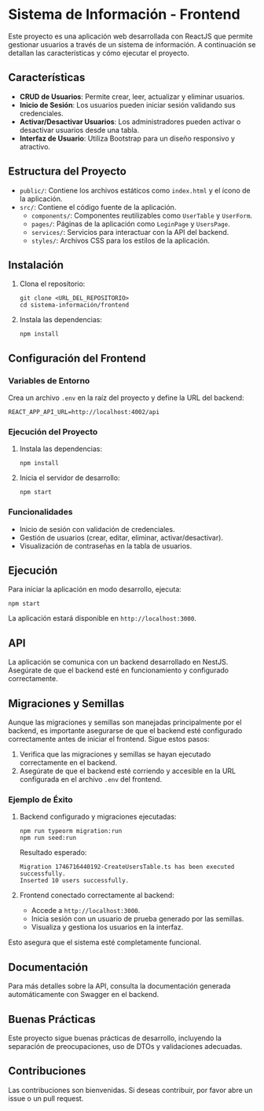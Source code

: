 # Sistema de Información - Frontend

Este proyecto es una aplicación web desarrollada con ReactJS que permite gestionar usuarios a través de un sistema de información. A continuación se detallan las características y cómo ejecutar el proyecto.

## Características

- **CRUD de Usuarios**: Permite crear, leer, actualizar y eliminar usuarios.
- **Inicio de Sesión**: Los usuarios pueden iniciar sesión validando sus credenciales.
- **Activar/Desactivar Usuarios**: Los administradores pueden activar o desactivar usuarios desde una tabla.
- **Interfaz de Usuario**: Utiliza Bootstrap para un diseño responsivo y atractivo.

## Estructura del Proyecto

- `public/`: Contiene los archivos estáticos como `index.html` y el ícono de la aplicación.
- `src/`: Contiene el código fuente de la aplicación.
  - `components/`: Componentes reutilizables como `UserTable` y `UserForm`.
  - `pages/`: Páginas de la aplicación como `LoginPage` y `UsersPage`.
  - `services/`: Servicios para interactuar con la API del backend.
  - `styles/`: Archivos CSS para los estilos de la aplicación.

## Instalación

1. Clona el repositorio:
   ```
   git clone <URL_DEL_REPOSITORIO>
   cd sistema-información/frontend
   ```

2. Instala las dependencias:
   ```
   npm install
   ```

## Configuración del Frontend

### Variables de Entorno
Crea un archivo `.env` en la raíz del proyecto y define la URL del backend:
```
REACT_APP_API_URL=http://localhost:4002/api
```

### Ejecución del Proyecto
1. Instala las dependencias:
   ```
   npm install
   ```
2. Inicia el servidor de desarrollo:
   ```
   npm start
   ```

### Funcionalidades
- Inicio de sesión con validación de credenciales.
- Gestión de usuarios (crear, editar, eliminar, activar/desactivar).
- Visualización de contraseñas en la tabla de usuarios.

## Ejecución

Para iniciar la aplicación en modo desarrollo, ejecuta:
```
npm start
```

La aplicación estará disponible en `http://localhost:3000`.

## API

La aplicación se comunica con un backend desarrollado en NestJS. Asegúrate de que el backend esté en funcionamiento y configurado correctamente.

## Migraciones y Semillas

Aunque las migraciones y semillas son manejadas principalmente por el backend, es importante asegurarse de que el backend esté configurado correctamente antes de iniciar el frontend. Sigue estos pasos:

1. Verifica que las migraciones y semillas se hayan ejecutado correctamente en el backend.
2. Asegúrate de que el backend esté corriendo y accesible en la URL configurada en el archivo `.env` del frontend.

### Ejemplo de Éxito
1. Backend configurado y migraciones ejecutadas:
   ```
   npm run typeorm migration:run
   npm run seed:run
   ```
   Resultado esperado:
   ```
   Migration 1746716440192-CreateUsersTable.ts has been executed successfully.
   Inserted 10 users successfully.
   ```

2. Frontend conectado correctamente al backend:
   - Accede a `http://localhost:3000`.
   - Inicia sesión con un usuario de prueba generado por las semillas.
   - Visualiza y gestiona los usuarios en la interfaz.

Esto asegura que el sistema esté completamente funcional.

## Documentación

Para más detalles sobre la API, consulta la documentación generada automáticamente con Swagger en el backend.

## Buenas Prácticas

Este proyecto sigue buenas prácticas de desarrollo, incluyendo la separación de preocupaciones, uso de DTOs y validaciones adecuadas.

## Contribuciones

Las contribuciones son bienvenidas. Si deseas contribuir, por favor abre un issue o un pull request.

